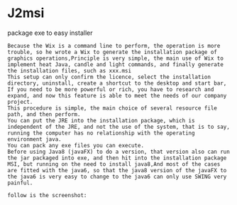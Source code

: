 # J2msi
package exe to easy installer

    Because the Wix is a command line to perform, the operation is more trouble, so he wrote a Wix to generate the installation package of graphics operations,Principle is very simple, the main use of Wix to implement heat Java, candle and light commands, and finally generate the installation files, such as xxx.msi
    This setup can only confirm the licence, select the installation directory, uninstall, create a shortcut to the desktop and start bar,
    If you need to be more powerful or rich, you have to research and expand, and now this feature is able to meet the needs of our company project.
    This procedure is simple, the main choice of several resource file path, and then perform.
    You can put the JRE into the installation package, which is independent of the JRE, and not the use of the system, that is to say, running the computer has no relationship with the operating environment java.
    You can pack any exe files you can execute.
    Before using Java8 (javaFX) to do a version, that version also can run the jar packaged into exe, and then hit into the installation package MSI, but running on the need to install java8,And most of the cases are fitted with the java6, so that the java8 version of the javaFX to the java6 is very easy to change to the java6 can only use SWING very painful.

    follow is the screenshot:

